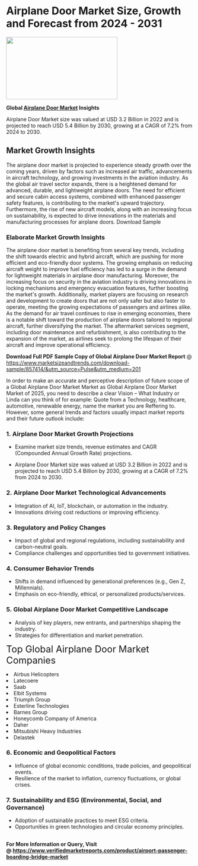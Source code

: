 <H1>Airplane Door Market Size, Growth and Forecast from 2024 - 2031</H1><img class="aligncenter size-medium wp-image-584254" src="https://thirdeyenews.in/wp-content/uploads/2024/09/Global-Market-Research-300x168.jpeg" alt="" width="300" height="168" /><p><strong>Global&nbsp;<a href="https://www.marketsizeandtrends.com/download-sample/857414/&amp;utm_source=Pulse&amp;utm_medium=201">Airplane Door Market</a> Insights</strong></p><p>Airplane Door Market size was valued at USD 3.2 Billion in 2022 and is projected to reach USD 5.4 Billion by 2030, growing at a CAGR of 7.2% from 2024 to 2030.</p><p><h2>Market Growth Insights</h2> The airplane door market is projected to experience steady growth over the coming years, driven by factors such as increased air traffic, advancements in aircraft technology, and growing investments in the aviation industry. As the global air travel sector expands, there is a heightened demand for advanced, durable, and lightweight airplane doors. The need for efficient and secure cabin access systems, combined with enhanced passenger safety features, is contributing to the market's upward trajectory. Furthermore, the rise of new aircraft models, along with an increasing focus on sustainability, is expected to drive innovations in the materials and manufacturing processes for airplane doors. Download Sample <h3>Elaborate Market Growth Insights</h3> The airplane door market is benefiting from several key trends, including the shift towards electric and hybrid aircraft, which are pushing for more efficient and eco-friendly door systems. The growing emphasis on reducing aircraft weight to improve fuel efficiency has led to a surge in the demand for lightweight materials in airplane door manufacturing. Moreover, the increasing focus on security in the aviation industry is driving innovations in locking mechanisms and emergency evacuation features, further boosting the market's growth. Additionally, market players are focusing on research and development to create doors that are not only safer but also faster to operate, meeting the growing expectations of passengers and airlines alike. As the demand for air travel continues to rise in emerging economies, there is a notable shift toward the production of airplane doors tailored to regional aircraft, further diversifying the market. The aftermarket services segment, including door maintenance and refurbishment, is also contributing to the expansion of the market, as airlines seek to prolong the lifespan of their aircraft and improve operational efficiency. </p><p><span class=""><strong>Download Full PDF Sample Copy of Global Airplane Door Market Report</strong> @ <a href="https://www.marketsizeandtrends.com/download-sample/857414/&amp;utm_source=Pulse&amp;utm_medium=201" target="_blank">https://www.marketsizeandtrends.com/download-sample/857414/&amp;utm_source=Pulse&amp;utm_medium=201</a></span></p><p>In order to make an accurate and perceptive description of future scope of a Global&nbsp;Airplane Door Market Market as Global&nbsp;Airplane Door Market Market of 2025, you need to describe a clear Vision &ndash; What Industry or Linda can you think of for example: Quote from a Technology, healthcare, automotive, renewable energy, name the market you are Reffering to. However, some general trends and factors usually impact market reports and their future outlook include:</p><h3>1.&nbsp;<strong>Airplane Door Market Growth Projections</strong></h3><ul><li>Examine market size trends, revenue estimates and CAGR (Compounded Annual Growth Rate) projections.</li><li><p>Airplane Door Market size was valued at USD 3.2 Billion in 2022 and is projected to reach USD 5.4 Billion by 2030, growing at a CAGR of 7.2% from 2024 to 2030.</p></li></ul><h3>2.&nbsp;<strong>Airplane Door Market Technological Advancements</strong></h3><ul><li>Integration of AI, IoT, blockchain, or automation in the industry.</li><li>Innovations driving cost reductions or improving efficiency.</li></ul><h3>3.&nbsp;<strong>Regulatory and Policy Changes</strong></h3><ul><li>Impact of global and regional regulations, including sustainability and carbon-neutral goals.</li><li>Compliance challenges and opportunities tied to government initiatives.</li></ul><h3>4.&nbsp;<strong>Consumer Behavior Trends</strong></h3><ul><li>Shifts in demand influenced by generational preferences (e.g., Gen Z, Millennials).</li><li>Emphasis on eco-friendly, ethical, or personalized products/services.</li></ul><h3>5.&nbsp;<strong>Global Airplane Door Market Competitive Landscape</strong></h3><ul><li>Analysis of key players, new entrants, and partnerships shaping the industry.</li><li>Strategies for differentiation and market penetration.</li></ul><p data-pm-slice="1 1 []"><span style="color: inherit; font-family: inherit; font-size: 25px;">Top Global Airplane Door Market Companies</span></p><div class="" data-test-id=""><p><li>Airbus Helicopters</li><li> Latecoere</li><li> Saab</li><li> Elbit Systems</li><li> Triumph Group</li><li> Esterline Technologies</li><li> Barnes Group</li><li> Honeycomb Company of America</li><li> Daher</li><li> Mitsubishi Heavy Industries</li><li> Delastek</li></p></div><h3>6.&nbsp;<strong>Economic and Geopolitical Factors</strong></h3><ul><li>Influence of global economic conditions, trade policies, and geopolitical events.</li><li>Resilience of the market to inflation, currency fluctuations, or global crises.</li></ul><h3>7.&nbsp;<strong>Sustainability and ESG (Environmental, Social, and Governance)</strong></h3><ul><li>Adoption of sustainable practices to meet ESG criteria.</li><li>Opportunities in green technologies and circular economy principles.</li></ul><h2><strong style="font-size: 14px;">For More Information or Query, Visit @&nbsp;</strong><a style="background-color: #ffffff; font-size: 14px;" href="https://www.marketsizeandtrends.com/report/airplane-door-market/" target="_blank">https://www.verifiedmarketreports.com/product/airport-passenger-boarding-bridge-market</a></h2>
